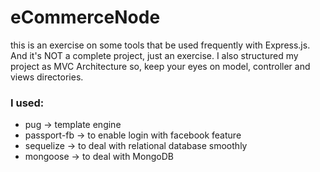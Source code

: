 # eCommerceNode
this is an exercise on some tools that be used frequently with Express.js. And it's NOT  a complete project, just an exercise.
I also structured my project as MVC Architecture so, keep your eyes on model, controller and views directories. 


### I used:
- pug -> template engine 
- passport-fb -> to enable login with facebook feature
- sequelize -> to deal with relational database smoothly 
- mongoose -> to deal with MongoDB
